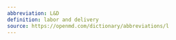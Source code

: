 ```yaml
---
abbreviation: L&D
definition: labor and delivery
source: https://openmd.com/dictionary/abbreviations/l
---
```

